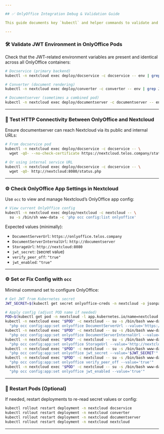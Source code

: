 ```yaml
---

## ✅ OnlyOffice Integration Debug & Validation Guide

This guide documents key `kubectl` and helper commands to validate and debug the OnlyOffice + Nextcloud setup in your K3s/Kubernetes environment.

---
```


### 🛠️ Validate JWT Environment in OnlyOffice Pods

Check that the JWT-related environment variables are present and identical across all OnlyOffice containers:

```bash
# Docservice (primary backend)
kubectl -n nextcloud exec deploy/docservice -c docservice -- env | grep JWT

# Converter (document rendering)
kubectl -n nextcloud exec deploy/converter -c converter -- env | grep JWT

# Documentserver (sometimes a combined pod)
kubectl -n nextcloud exec deploy/documentserver -c documentserver -- env | grep JWT
```

---

### 🧪 Test HTTP Connectivity Between OnlyOffice and Nextcloud

Ensure documentserver can reach Nextcloud via its public and internal URLs:

```bash
# From docservice pod
kubectl -n nextcloud exec deploy/docservice -c docservice -- \
  wget -qO- --no-check-certificate https://nextcloud.telos.company/status.php

# Or using internal service URL
kubectl -n nextcloud exec deploy/docservice -c docservice -- \
  wget -qO- http://nextcloud:8080/status.php
```

---

### ⚙️ Check OnlyOffice App Settings in Nextcloud

Use `occ` to view and manage Nextcloud’s OnlyOffice app config:

```bash
# View current OnlyOffice config
kubectl -n nextcloud exec deploy/nextcloud -c nextcloud -- \
  su -s /bin/sh www-data -c 'php occ config:list onlyoffice'
```

Expected values (minimally):

* `DocumentServerUrl`: `https://onlyoffice.telos.company`
* `DocumentServerInternalUrl`: `http://documentserver`
* `StorageUrl`: `http://nextcloud:8080`
* `jwt_secret`: (secret value)
* `verify_peer_off`: `"true"`
* `jwt_enabled`: `"true"`

---

### ⚙️ Set or Fix Config with `occ`

Minimal command set to configure OnlyOffice:

```bash
# Get JWT from Kubernetes secret
JWT_SECRET=$(kubectl get secret onlyoffice-creds -n nextcloud -o jsonpath='{.data.JWT_SECRET}' | base64 --decode)

# Apply config (adjust POD name if needed)
POD=$(kubectl get pod -n nextcloud -l app.kubernetes.io/name=nextcloud -o jsonpath='{.items[0].metadata.name}')
kubectl -n nextcloud exec "$POD" -c nextcloud -- su -s /bin/bash www-data -c \
  "php occ config:app:set onlyoffice DocumentServerUrl --value='https://onlyoffice.telos.company'"
kubectl -n nextcloud exec "$POD" -c nextcloud -- su -s /bin/bash www-data -c \
  "php occ config:app:set onlyoffice DocumentServerInternalUrl --value='http://documentserver'"
kubectl -n nextcloud exec "$POD" -c nextcloud -- su -s /bin/bash www-data -c \
  "php occ config:app:set onlyoffice StorageUrl --value='http://nextcloud:8080'"
kubectl -n nextcloud exec "$POD" -c nextcloud -- su -s /bin/bash www-data -c \
  "php occ config:app:set onlyoffice jwt_secret --value='$JWT_SECRET'"
kubectl -n nextcloud exec "$POD" -c nextcloud -- su -s /bin/bash www-data -c \
  "php occ config:app:set onlyoffice verify_peer_off --value='true'"
kubectl -n nextcloud exec "$POD" -c nextcloud -- su -s /bin/bash www-data -c \
  "php occ config:app:set onlyoffice jwt_enabled --value='true'"
```

---

### 🔁 Restart Pods (Optional)

If needed, restart deployments to re-read secret values or config:

```bash
kubectl rollout restart deployment -n nextcloud docservice
kubectl rollout restart deployment -n nextcloud converter
kubectl rollout restart deployment -n nextcloud documentserver
kubectl rollout restart deployment -n nextcloud nextcloud
```

---
